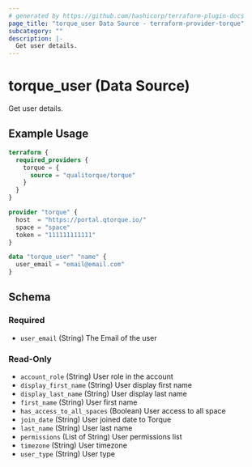 ```yaml
---
# generated by https://github.com/hashicorp/terraform-plugin-docs
page_title: "torque_user Data Source - terraform-provider-torque"
subcategory: ""
description: |-
  Get user details.
---
```


# torque_user (Data Source)

Get user details.

## Example Usage

```terraform
terraform {
  required_providers {
    torque = {
      source = "qualitorque/torque"
    }
  }
}

provider "torque" {
  host  = "https://portal.qtorque.io/"
  space = "space"
  token = "111111111111"
}

data "torque_user" "name" {
  user_email = "email@email.com"
}
```

<!-- schema generated by tfplugindocs -->
## Schema

### Required

- `user_email` (String) The Email of the user

### Read-Only

- `account_role` (String) User role in the account
- `display_first_name` (String) User display first name
- `display_last_name` (String) User display last name
- `first_name` (String) User first name
- `has_access_to_all_spaces` (Boolean) User access to all space
- `join_date` (String) User joined date to Torque
- `last_name` (String) User last name
- `permissions` (List of String) User permissions list
- `timezone` (String) User timezone
- `user_type` (String) User type
